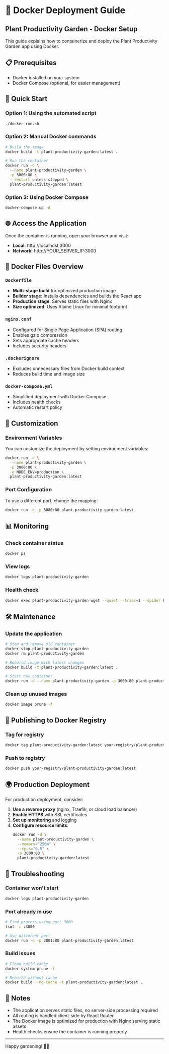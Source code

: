 # 🐳 Docker Deployment Guide

## Plant Productivity Garden - Docker Setup

This guide explains how to containerize and deploy the Plant Productivity Garden app using Docker.

## 📋 Prerequisites

- Docker installed on your system
- Docker Compose (optional, for easier management)

## 🚀 Quick Start

### Option 1: Using the automated script
```bash
./docker-run.sh
```

### Option 2: Manual Docker commands
```bash
# Build the image
docker build -t plant-productivity-garden:latest .

# Run the container
docker run -d \
  --name plant-productivity-garden \
  -p 3000:80 \
  --restart unless-stopped \
  plant-productivity-garden:latest
```

### Option 3: Using Docker Compose
```bash
docker-compose up -d
```

## 🌐 Access the Application

Once the container is running, open your browser and visit:
- **Local:** http://localhost:3000
- **Network:** http://YOUR_SERVER_IP:3000

## 📁 Docker Files Overview

### `Dockerfile`
- **Multi-stage build** for optimized production image
- **Builder stage**: Installs dependencies and builds the React app
- **Production stage**: Serves static files with Nginx
- **Size optimized**: Uses Alpine Linux for minimal footprint

### `nginx.conf`
- Configured for Single Page Application (SPA) routing
- Enables gzip compression
- Sets appropriate cache headers
- Includes security headers

### `.dockerignore`
- Excludes unnecessary files from Docker build context
- Reduces build time and image size

### `docker-compose.yml`
- Simplified deployment with Docker Compose
- Includes health checks
- Automatic restart policy

## 🔧 Customization

### Environment Variables
You can customize the deployment by setting environment variables:

```bash
docker run -d \
  --name plant-productivity-garden \
  -p 3000:80 \
  -e NODE_ENV=production \
  plant-productivity-garden:latest
```

### Port Configuration
To use a different port, change the mapping:
```bash
docker run -d -p 8080:80 plant-productivity-garden:latest
```

## 📊 Monitoring

### Check container status
```bash
docker ps
```

### View logs
```bash
docker logs plant-productivity-garden
```

### Health check
```bash
docker exec plant-productivity-garden wget --quiet --tries=1 --spider http://localhost:80
```

## 🛠 Maintenance

### Update the application
```bash
# Stop and remove old container
docker stop plant-productivity-garden
docker rm plant-productivity-garden

# Rebuild image with latest changes
docker build -t plant-productivity-garden:latest .

# Start new container
docker run -d --name plant-productivity-garden -p 3000:80 plant-productivity-garden:latest
```

### Clean up unused images
```bash
docker image prune -f
```

## 🚢 Publishing to Docker Registry

### Tag for registry
```bash
docker tag plant-productivity-garden:latest your-registry/plant-productivity-garden:latest
```

### Push to registry
```bash
docker push your-registry/plant-productivity-garden:latest
```

## 🌍 Production Deployment

For production deployment, consider:

1. **Use a reverse proxy** (nginx, Traefik, or cloud load balancer)
2. **Enable HTTPS** with SSL certificates
3. **Set up monitoring** and logging
4. **Configure resource limits**:
   ```bash
   docker run -d \
     --name plant-productivity-garden \
     --memory="256m" \
     --cpus="0.5" \
     -p 3000:80 \
     plant-productivity-garden:latest
   ```

## 🐛 Troubleshooting

### Container won't start
```bash
docker logs plant-productivity-garden
```

### Port already in use
```bash
# Find process using port 3000
lsof -i :3000

# Use different port
docker run -d -p 3001:80 plant-productivity-garden:latest
```

### Build issues
```bash
# Clean build cache
docker system prune -f

# Rebuild without cache
docker build --no-cache -t plant-productivity-garden:latest .
```

## 📝 Notes

- The application serves static files, no server-side processing required
- All routing is handled client-side by React Router
- The Docker image is optimized for production with Nginx serving static assets
- Health checks ensure the container is running properly

---

Happy gardening! 🌱✨